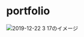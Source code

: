 # portfolio
![2019-12-22 3 17のイメージ](https://user-images.githubusercontent.com/59121272/71312109-a913c580-246a-11ea-9975-95d2a9f43d2a.jpg)
